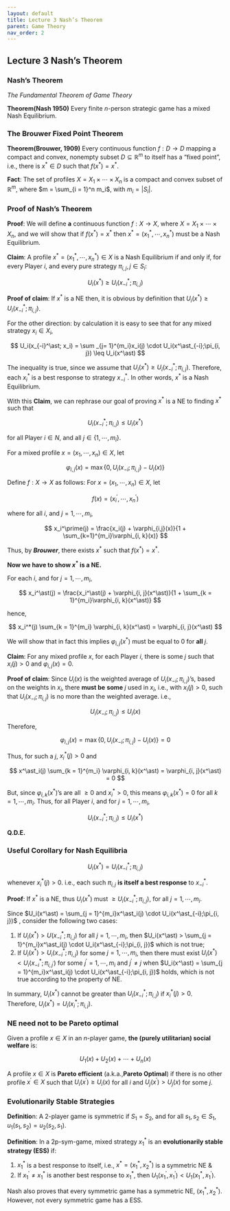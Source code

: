 ```yaml
---
layout: default
title: Lecture 3 Nash’s Theorem
parent: Game Theory
nav_order: 2
---
```

## Lecture 3 Nash’s Theorem

### Nash’s Theorem

*The Fundamental Theorem of Game Theory*

**Theorem(Nash 1950)** Every finite $n$-person strategic game has a mixed Nash Equilibrium.

### The Brouwer Fixed Point Theorem

**Theorem(Brouwer, 1909)** Every continuous function $f: D \to D$ mapping a compact and convex, nonempty subset $D \subseteq \mathbb{R}^m$ to itself has a “fixed point”, i.e., there is $x^\ast \in D$ such that $f(x^\ast) = x^\ast$.

**Fact**: The set of profiles $X = X_1 \times \cdots \times X_n$ is a compact and convex subset of $\mathbb{R}^m$, where $m = \sum_{i = 1}^n m_i$, with $m_i = \lvert S_i \rvert$.

### Proof of Nash’s Theorem

**Proof**: We will define **a** continuous function $f: X \to X$, where $X = X_1 \times \cdots \times X_n$, and we will show that if $f(x^\ast) = x^\ast$ then $x^\ast = (x_1^\ast, \cdots, x_n^\ast)$ must be a Nash Equilibrium.

**Claim**: A profile $x^\ast = (x_1^\ast, \cdots, x_n^\ast) \in X$ is a Nash Equilibrium if and only if, for every Player $i$, and every pure strategy $\pi _{i, j}, j \in S_i$:

$$
U_i(x^\ast) \geq U_i(x^\ast_{-i}; \pi_{i, j})
$$

**Proof of claim**: If $x^\ast$ is a NE then, it is obvious by definition that $U_i(x^\ast) \geq U_i(x_{-i}^\ast; \pi_{i, j})$.

For the other direction: by calculation it is easy to see that for any mixed strategy $x_i \in X_i$, 

$$
U_i(x_{-i}^\ast; x_i) = \sum _{j= 1}^{m_i}x_i(j) \cdot U_i(x^\ast_{-i};\pi_{i, j}) \leq U_i(x^\ast)
$$

The inequality is true, since we assume that $U_i(x^\ast) \geq U_i(x_{-i}^\ast;\pi_{i,j})$. Therefore, each $x_i^\ast$ is a best response to strategy $x_{-i}^\ast$. In other words, $x^\ast$ is a Nash Equilibrium.

With this **Claim**, we can rephrase our goal of proving $x^\ast$ is a NE to finding $x^\ast$ such that 

$$
U_i(x_{-i}^\ast; \pi_{i, j}) \leq U_i(x^\ast)
$$

for all Player $i \in N$, and all $j \in \lbrace 1, \cdots, m_i\rbrace$. 

For a mixed profile $x = (x_1, \cdots, x_n) \in X$, let 

$$
\varphi_{i, j}(x) = \max\lbrace 0, U_i(x_{-i};\pi_{i, j}) - U_i(x)\rbrace
$$

Define $f: X \to X$ as follows: For $x = (x_1, \cdots, x_n) \in X$, let

$$
f(x) = (x_i^\prime, \cdots, x_n^\prime)
$$

where for all $i$, and $j = 1, \cdots, m_i$,

$$
x_i^\prime(j) = \frac{x_i(j) + \varphi_{i,j}(x)}{1 + \sum_{k=1}^{m_i}\varphi_{i, k}(x)}
$$

Thus, by ***Brouwer***, there exists $x^\ast$ such that $f(x^\ast) = x^\ast$.

**Now we have to show $x^\ast$ is a NE.**

For each $i$, and for $j = 1, \cdots, m_i$,

$$
x_i^\ast(j) = \frac{x_i^\ast(j) + \varphi_{i, j}(x^\ast)}{1 + \sum_{k = 1}^{m_i}\varphi_{i, k}(x^\ast)}
$$

hence,

$$
x_i^*(j) \sum_{k = 1}^{m_i} \varphi_{i, k}(x^\ast) = \varphi_{i, j}(x^\ast)
$$

We will show that in fact this implies $\varphi_{i, j}(x^\ast)$ must be equal to $0$ for **all** $j$.

**Claim**: For any mixed profile $x$, for each Player $i$, there is some $j$ such that $x_i(j) > 0$ and $\varphi_{i, j}(x) = 0$.

**Proof of claim**: Since $U_i(x)$ is the weighted average of $U_i(x_{-i}; \pi_{i, j})$’s, based on the weights in $x_i$, there **must be** **some** $j$ used in $x_i$, i.e., with $x_i(j) > 0$, such that $U_i(x_{-i};\pi_{i, j})$ is no more than the weighted average. i.e., 

$$
U_i(x_{-i};\pi_{i, j}) \leq U_i(x)
$$

Therefore,

$$
\varphi_{i, j}(x) = \max\lbrace 0, U_i(x_{-i};\pi_{i, j}) - U_i(x)\rbrace = 0
$$

Thus, for such a $j$, $x^\ast_i(j) > 0$ and 

$$
x^\ast_i(j) \sum_{k = 1}^{m_i} \varphi_{i, k}(x^\ast) = \varphi_{i, j}(x^\ast) = 0
$$

But, since $\varphi_{i, k}(x^\ast)$’s are all $\geq 0$ and $x^\ast_i > 0$, this means $\varphi_{i, k}(x^\ast) = 0$ for all $k = 1, \cdots, m_i$.  Thus, for all Player $i$, and for $j = 1, \cdots, m_i$,

$$
U_i(x^\ast_{-i}; \pi_{i, j}) \leq U_i(x^\ast)
$$

**Q.D.E.**

### Useful Corollary for Nash Equilibria

$$
U_i(x^\ast) = U_i(x^\ast_{-i};\pi_{i, j})
$$

whenever $x^\ast_i(j) > 0$. i.e., each such $\pi_{i, j}$ **is itself a best response** to $x_{-i}^*$.

**Proof**: If $x^\ast$ is a NE, thus $U_i(x^\ast)$ must $\geq U_i(x^\ast_{-i}; \pi_{i, j})$, for all $j = 1, \cdots, m_i$. 

Since $U_i(x^\ast) = \sum_{j = 1}^{m_i}x^\ast_i(j) \cdot U_i(x^\ast_{-i};\pi_{i, j})$ , consider the following two cases:

1. If $U_i(x^\ast) > U(x^\ast_{-i};\pi_{i, j})$ for all $j = 1, \cdots, m_i$, then $U_i(x^\ast) > \sum_{j = 1}^{m_i}x^\ast_i(j) \cdot U_i(x^\ast_{-i};\pi_{i, j})$  which is not true;
2. If $U_i(x^\ast) > U_i(x^\ast_{-i};\pi_{i, j})$ for some $j = 1, \cdots, m_i$, then there must exist $U_i(x^\ast) < U_i(x^\ast_{-i};\pi_{i, j^\prime})$ for some $j^\prime = 1, \cdots, m_i$ and $j^\prime \neq j$ when $U_i(x^\ast) = \sum_{j = 1}^{m_i}x^\ast_i(j) \cdot U_i(x^\ast_{-i};\pi_{i, j})$  holds, which is not true according to the property of NE.

In summary, $U_i(x^\ast)$ cannot be greater than $U_i(x_{-i}^\ast; \pi_{i,j})$ if $x_i^\ast(j) > 0$. Therefore, $U_i(x^\ast) = U_i(x^\ast_i; \pi_{i, j})$.

### NE need not to be Pareto optimal
Given a profile $x \in X$ in an $n$-player game, **the (purely utilitarian) social welfare** is:

$$
U_1(x) + U_2(x) + \cdots + U_n(x)
$$

A profile $x \in X$ is **Pareto efficient** (a.k.a.,**Pareto Optimal**) if there is no other profile $x^\prime \in X$ such that $U_i(x^\prime) \geq U_i(x)$ for all $i$ and $U_j(x^\prime) > U_j(x)$ for some $j$.

### Evolutionarily Stable Strategies

**Definitio**n: A 2-player game is symmetric if $S_1 = S_2$, and for all $s_1, s_2 \in S_1$, $u_1(s_1, s_2) = u_2(s_2, s_1)$.

**Definition**: In a 2p-sym-game, mixed strategy $x_1^\ast$ is an **evolutionarily stable strategy (ESS)** if:

1. $x_1^\ast$ is a best response to itself, i.e., $x^\ast = (x_1^\ast, x_2^\ast)$ is a symmetric NE &
2. If $x_1^\prime \neq x_1^\ast$ is another best response to $x_1^\ast$, then $U_1(x^\prime_1, x^\prime_1) < U_1(x_1^\ast, x^\prime_1)$.

Nash also proves that every symmetric game has a symmetric NE, $(x_1^\ast, x_2^\ast)$. However, not every symmetric game has a ESS.
